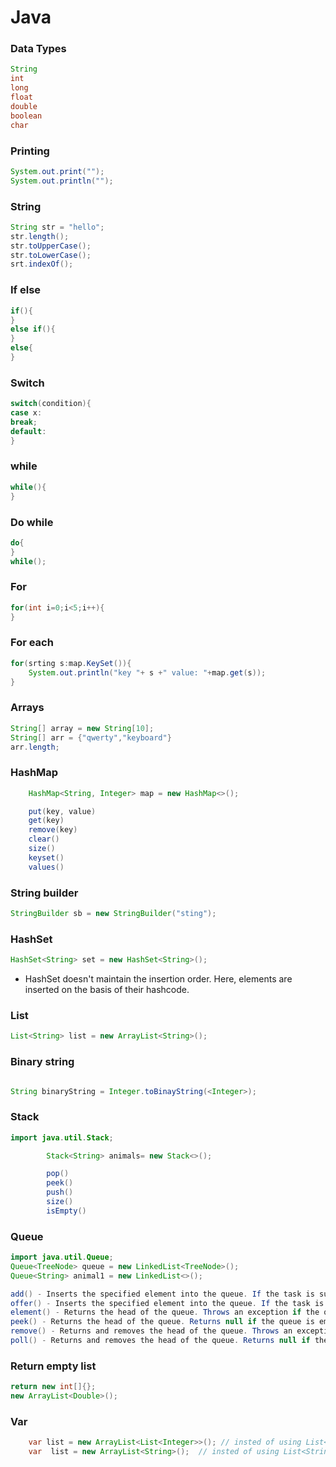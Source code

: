 # Java

### Data Types
``` java
String
int
long
float
double
boolean
char

```

### Printing 

``` java
System.out.print("");
System.out.println("");
```

### String

``` java
String str = "hello";
str.length();
str.toUpperCase();
str.toLowerCase();
srt.indexOf();
```

### If else

``` java
if(){
}
else if(){
}
else{
}
```

### Switch

``` java
switch(condition){
case x:
break;
default:
}
```

### while
``` java
while(){
}
```

### Do while
``` java
do{
}
while();
```

### For
``` java
for(int i=0;i<5;i++){
}
```

### For each
``` java
for(srting s:map.KeySet()){
    System.out.println("key "+ s +" value: "+map.get(s));
}
```

### Arrays
``` java
String[] array = new String[10];
String[] arr = {"qwerty","keyboard"}
arr.length;
```

### HashMap 
``` java
    HashMap<String, Integer> map = new HashMap<>();

    put(key, value)
    get(key)
    remove(key)
    clear()
    size()
    keyset()
    values()
```

### String builder
``` java
StringBuilder sb = new StringBuilder("sting");
```

### HashSet
```  java
HashSet<String> set = new HashSet<String>();
```

- HashSet doesn't maintain the insertion order. Here, elements are inserted on the basis of their hashcode.

### List
```java 
List<String> list = new ArrayList<String>();
```

### Binary string 
``` java 

String binaryString = Integer.toBinayString(<Integer>);

```

### Stack 
``` java
import java.util.Stack;

        Stack<String> animals= new Stack<>();

        pop()
        peek()
        push()
        size()
        isEmpty()
```
### Queue
``` java
import java.util.Queue;
Queue<TreeNode> queue = new LinkedList<TreeNode>();
Queue<String> animal1 = new LinkedList<>();

add() - Inserts the specified element into the queue. If the task is successful, add() returns true, if not it throws an exception.
offer() - Inserts the specified element into the queue. If the task is successful, offer() returns true, if not it returns false.
element() - Returns the head of the queue. Throws an exception if the queue is empty.
peek() - Returns the head of the queue. Returns null if the queue is empty.
remove() - Returns and removes the head of the queue. Throws an exception if the queue is empty.
poll() - Returns and removes the head of the queue. Returns null if the queue is empty.

```
### Return empty list
``` java
return new int[]{};
new ArrayList<Double>();
```

### Var
``` java
    var list = new ArrayList<List<Integer>>(); // insted of using List<List<Integer>> list = new ArrayList<List<Integer>>();
    var  list = new ArrayList<String>();  // insted of using List<String> list = new ArrayList<String>();
```
